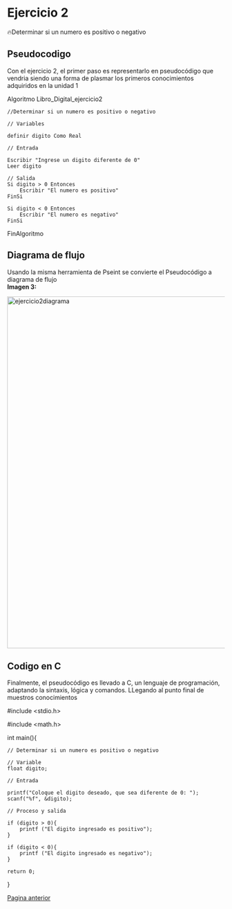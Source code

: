 # Ejercicio 2  
🔥Determinar si un numero es positivo o negativo

## Pseudocodigo  
Con el ejercicio 2, el primer paso es representarlo en pseudocódigo que vendria siendo una forma de plasmar los primeros conocimientos adquiridos en la unidad 1

Algoritmo Libro_Digital_ejercicio2
	
	//Determinar si un numero es positivo o negativo
	
	// Variables
	
	definir digito Como Real
	
	// Entrada
	
	Escribir "Ingrese un digito diferente de 0"
	Leer digito
	
	// Salida
	Si digito > 0 Entonces
		Escribir "El numero es positivo"
	FinSi
	
	Si digito < 0 Entonces
		Escribir "El numero es negativo"
	FinSi
	
FinAlgoritmo 

## Diagrama de flujo  
Usando la misma herramienta de 	Pseint se convierte el Pseudocódigo a diagrama de flujo  
**Imagen 3:**  

<img width="842" height="813" alt="ejercicio2diagrama" src="https://github.com/user-attachments/assets/082be87f-7e60-46ac-af15-14b77f525e4a" />

## Codigo en C  
Finalmente, el pseudocódigo es llevado a C, un lenguaje de programación, adaptando la sintaxis, lógica y comandos. LLegando al punto final de muestros conocimientos  


#include <stdio.h>  

#include <math.h>

int main(){

    // Determinar si un numero es positivo o negativo

    // Variable
    float digito;

    // Entrada

    printf("Coloque el digito deseado, que sea diferente de 0: ");
    scanf("%f", &digito);

    // Proceso y salida

    if (digito > 0){
        printf ("El digito ingresado es positivo");
    }

    if (digito < 0){
        printf ("El digito ingresado es negativo");
    }

    return 0;
}

[Pagina anterior](ejercicios.md)

